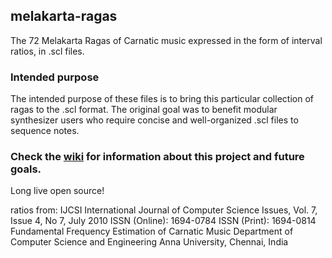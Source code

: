 ## melakarta-ragas
The 72 Melakarta Ragas of Carnatic music expressed in the form of interval ratios, in .scl files. 

### Intended purpose
The intended purpose of these files is to bring this particular collection of ragas to the .scl format. The original goal was to benefit modular synthesizer users who require concise and well-organized .scl files to sequence notes.

### Check the [wiki](https://github.com/alliums/melakarta-ragas/wiki) for information about this project and future goals.
Long live open source!

ratios from:
IJCSI International Journal of Computer Science Issues, Vol. 7, Issue 4, No 7, July 2010
ISSN (Online): 1694-0784
ISSN (Print): 1694-0814
Fundamental Frequency Estimation of Carnatic Music
Department of Computer Science and Engineering
Anna University, Chennai, India
